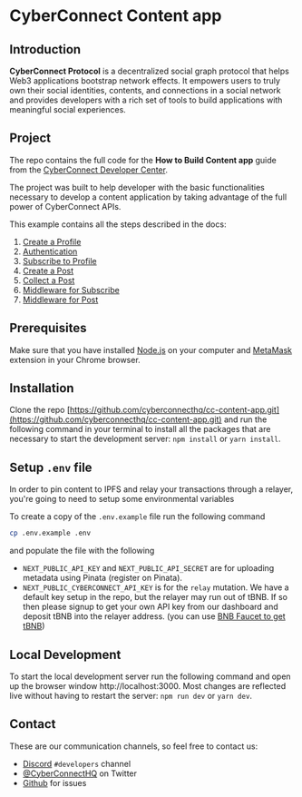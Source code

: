 # CyberConnect Content app

## Introduction

**CyberConnect Protocol** is a decentralized social graph protocol that helps Web3 applications bootstrap network effects. It empowers users to truly own their social identities, contents, and connections in a social network and provides developers with a rich set of tools to build applications with meaningful social experiences.

## Project

The repo contains the full code for the **How to Build Content app** guide from the [CyberConnect Developer Center](https://docs.cyberconnect.me/).

The project was built to help developer with the basic functionalities necessary to develop a content application by taking advantage of the full power of CyberConnect APIs.

This example contains all the steps described in the docs:

1. [Create a Profile](https://docs.cyberconnect.me/how-to/build-content-app/create-a-profile)
2. [Authentication](https://docs.cyberconnect.me/how-to/build-content-app/authentication)
3. [Subscribe to Profile](https://docs.cyberconnect.me/how-to/build-content-app/subscribe-to-profile)
4. [Create a Post](https://docs.cyberconnect.me/how-to/build-content-app/create-a-post)
5. [Collect a Post](https://docs.cyberconnect.me/how-to/build-content-app/collect-a-post)
6. [Middleware for Subscribe](https://docs.cyberconnect.me/how-to/build-content-app/middleware-for-subscribe)
7. [Middleware for Post](https://docs.cyberconnect.me/how-to/build-content-app/middleware-for-post)

## Prerequisites

Make sure that you have installed [Node.js](https://nodejs.org/en/download/) on your computer and [MetaMask](https://metamask.io/) extension in your Chrome browser.

## Installation

Clone the repo [https://github.com/cyberconnecthq/cc-content-app.git](https://github.com/cyberconnecthq/cc-content-app.git) and run the following command in your terminal to install all the packages that are necessary to start the development server: `npm install` or `yarn install`.

## Setup `.env` file
In order to pin content to IPFS and relay your transactions through a relayer, you're going to need to setup some environmental variables

To create a copy of the `.env.example` file run the following command

```bash
cp .env.example .env
```

and populate the file with the following

 - `NEXT_PUBLIC_API_KEY` and `NEXT_PUBLIC_API_SECRET` are for uploading metadata using Pinata (register on Pinata).
 - `NEXT_PUBLIC_CYBERCONNECT_API_KEY` is for the `relay` mutation. We have a default key setup in the repo, but the relayer may run out of tBNB. If so then please signup to get your own API key from our dashboard and deposit tBNB into the relayer address. (you can use [BNB Faucet to get tBNB](https://testnet.binance.org/faucet-smart))



## Local Development

To start the local development server run the following command and open up the browser window http://localhost:3000. Most changes are reflected live without having to restart the server: `npm run dev` or `yarn dev`.

## Contact

These are our communication channels, so feel free to contact us:

-   [Discord](https://discord.com/invite/cUc8VRGmPs) `#developers` channel
-   [@CyberConnectHQ](https://twitter.com/CyberConnectHQ) on Twitter
-   [Github](https://github.com/cyberconnecthq/build-nft-sbt-guide/issues) for issues

